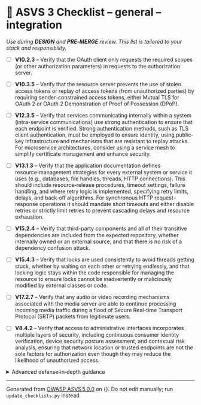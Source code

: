 # 🔴 ASVS 3 Checklist – general – integration

*Use during **DESIGN** and **PRE‑MERGE** review. This list is tailored to your stack and responsibility.*


- [ ] **V10.2.3** – Verify that the OAuth client only requests the required scopes (or other authorization parameters) in requests to the authorization server.

- [ ] **V10.3.5** – Verify that the resource server prevents the use of stolen access tokens or replay of access tokens (from unauthorized parties) by requiring sender-constrained access tokens, either Mutual TLS for OAuth 2 or OAuth 2 Demonstration of Proof of Possession (DPoP).

- [ ] **V12.3.5** – Verify that services communicating internally within a system (intra-service communications) use strong authentication to ensure that each endpoint is verified. Strong authentication methods, such as TLS client authentication, must be employed to ensure identity, using public-key infrastructure and mechanisms that are resistant to replay attacks. For microservice architectures, consider using a service mesh to simplify certificate management and enhance security.

- [ ] **V13.1.3** – Verify that the application documentation defines resource‑management strategies for every external system or service it uses (e.g., databases, file handles, threads, HTTP connections). This should include resource‑release procedures, timeout settings, failure handling, and where retry logic is implemented, specifying retry limits, delays, and back‑off algorithms. For synchronous HTTP request–response operations it should mandate short timeouts and either disable retries or strictly limit retries to prevent cascading delays and resource exhaustion.

- [ ] **V15.2.4** – Verify that third-party components and all of their transitive dependencies are included from the expected repository, whether internally owned or an external source, and that there is no risk of a dependency confusion attack.

- [ ] **V15.4.3** – Verify that locks are used consistently to avoid threads getting stuck, whether by waiting on each other or retrying endlessly, and that locking logic stays within the code responsible for managing the resource to ensure locks cannot be inadvertently or maliciously modified by external classes or code.

- [ ] **V17.2.7** – Verify that any audio or video recording mechanisms associated with the media server are able to continue processing incoming media traffic during a flood of Secure Real-time Transport Protocol (SRTP) packets from legitimate users.

- [ ] **V8.4.2** – Verify that access to administrative interfaces incorporates multiple layers of security, including continuous consumer identity verification, device security posture assessment, and contextual risk analysis, ensuring that network location or trusted endpoints are not the sole factors for authorization even though they may reduce the likelihood of unauthorized access.

<details><summary>Advanced defense‑in‑depth guidance</summary>


_Add organisation‑specific recommendations, links to tooling, threat models, etc._

</details>


---

Generated from [OWASP ASVS 5.0.0](https://owasp.org/www-project-application-security-verification-standard/) on {}. Do not edit manually; run `update_checklists.py` instead.
